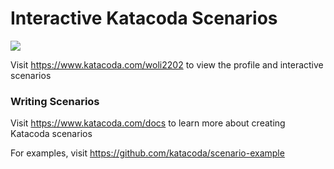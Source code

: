 # Interactive Katacoda Scenarios

[![](http://shields.katacoda.com/katacoda/woli2202/count.svg)](https://www.katacoda.com/woli2202 "Get your profile on Katacoda.com")

Visit https://www.katacoda.com/woli2202 to view the profile and interactive scenarios

### Writing Scenarios
Visit https://www.katacoda.com/docs to learn more about creating Katacoda scenarios

For examples, visit https://github.com/katacoda/scenario-example

